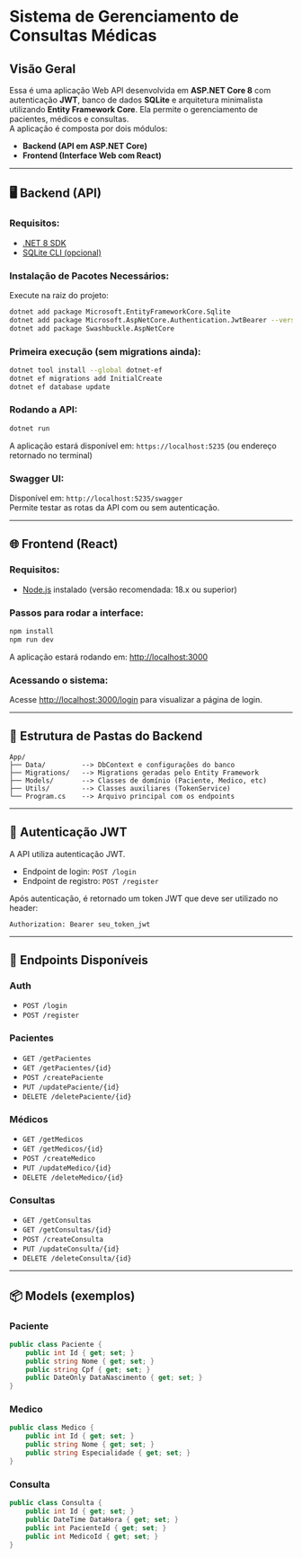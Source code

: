 
# Sistema de Gerenciamento de Consultas Médicas

## Visão Geral

Essa é uma aplicação Web API desenvolvida em **ASP.NET Core 8** com autenticação **JWT**, banco de dados **SQLite** e arquitetura minimalista utilizando **Entity Framework Core**. Ela permite o gerenciamento de pacientes, médicos e consultas.  
A aplicação é composta por dois módulos:

- **Backend (API em ASP.NET Core)**
- **Frontend (Interface Web com React)**

---

## 🖥️ Backend (API)

### Requisitos:
- [.NET 8 SDK](https://dotnet.microsoft.com/en-us/download/dotnet/8.0)
- [SQLite CLI (opcional)](https://www.sqlite.org/download.html)

### Instalação de Pacotes Necessários:
Execute na raiz do projeto:

```bash
dotnet add package Microsoft.EntityFrameworkCore.Sqlite
dotnet add package Microsoft.AspNetCore.Authentication.JwtBearer --version 8.0.0
dotnet add package Swashbuckle.AspNetCore
```

### Primeira execução (sem migrations ainda):
```bash
dotnet tool install --global dotnet-ef
dotnet ef migrations add InitialCreate
dotnet ef database update
```

### Rodando a API:
```bash
dotnet run
```
A aplicação estará disponível em: `https://localhost:5235` (ou endereço retornado no terminal)

### Swagger UI:
Disponível em: `http://localhost:5235/swagger`  
Permite testar as rotas da API com ou sem autenticação.

---

## 🌐 Frontend (React)

### Requisitos:
- [Node.js](https://nodejs.org/) instalado (versão recomendada: 18.x ou superior)

### Passos para rodar a interface:

```bash
npm install
npm run dev
```

A aplicação estará rodando em: [http://localhost:3000](http://localhost:3000)

### Acessando o sistema:
Acesse [http://localhost:3000/login](http://localhost:3000/login) para visualizar a página de login.

---

## 📁 Estrutura de Pastas do Backend

```
App/
├── Data/         --> DbContext e configurações do banco
├── Migrations/   --> Migrations geradas pelo Entity Framework
├── Models/       --> Classes de domínio (Paciente, Medico, etc)
├── Utils/        --> Classes auxiliares (TokenService)
└── Program.cs    --> Arquivo principal com os endpoints
```

---

## 🔐 Autenticação JWT

A API utiliza autenticação JWT.

- Endpoint de login: `POST /login`
- Endpoint de registro: `POST /register`

Após autenticação, é retornado um token JWT que deve ser utilizado no header:

```http
Authorization: Bearer seu_token_jwt
```

---

## 📌 Endpoints Disponíveis

### Auth
- `POST /login`
- `POST /register`

### Pacientes
- `GET /getPacientes`
- `GET /getPacientes/{id}`
- `POST /createPaciente`
- `PUT /updatePaciente/{id}`
- `DELETE /deletePaciente/{id}`

### Médicos
- `GET /getMedicos`
- `GET /getMedicos/{id}`
- `POST /createMedico`
- `PUT /updateMedico/{id}`
- `DELETE /deleteMedico/{id}`

### Consultas
- `GET /getConsultas`
- `GET /getConsultas/{id}`
- `POST /createConsulta`
- `PUT /updateConsulta/{id}`
- `DELETE /deleteConsulta/{id}`

---

## 📦 Models (exemplos)

### Paciente
```csharp
public class Paciente {
    public int Id { get; set; }
    public string Nome { get; set; }
    public string Cpf { get; set; }
    public DateOnly DataNascimento { get; set; }
}
```

### Medico
```csharp
public class Medico {
    public int Id { get; set; }
    public string Nome { get; set; }
    public string Especialidade { get; set; }
}
```

### Consulta
```csharp
public class Consulta {
    public int Id { get; set; }
    public DateTime DataHora { get; set; }
    public int PacienteId { get; set; }
    public int MedicoId { get; set; }
}
```

